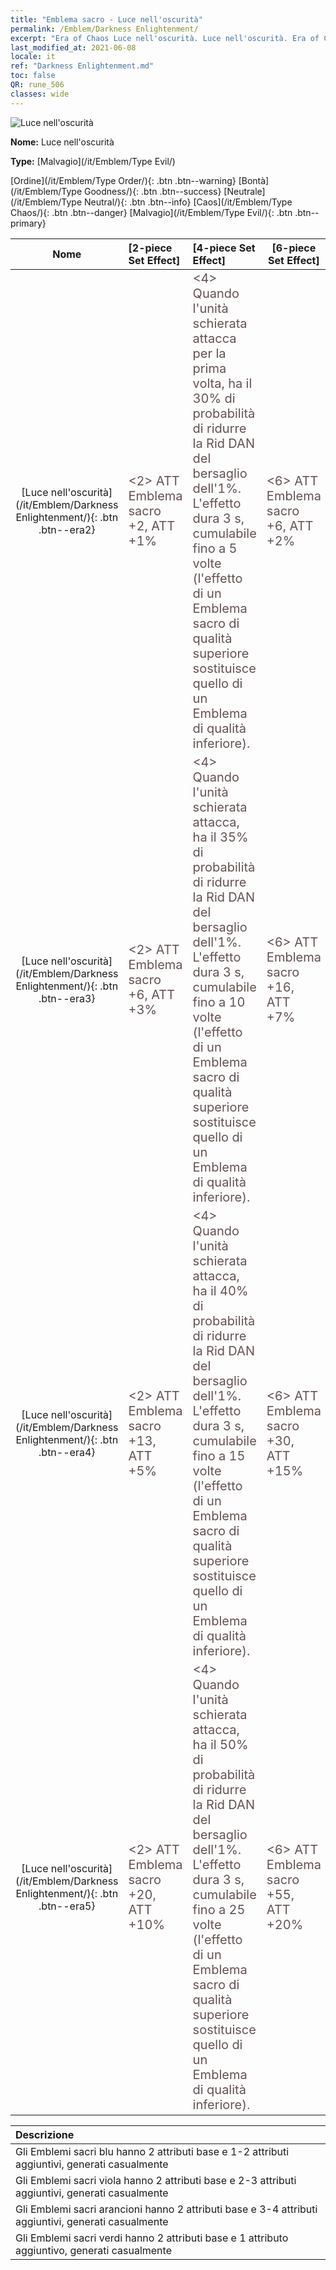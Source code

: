 ```yaml
---
title: "Emblema sacro - Luce nell'oscurità"
permalink: /Emblem/Darkness Enlightenment/
excerpt: "Era of Chaos Luce nell'oscurità. Luce nell'oscurità. Era of Chaos Emblema sacro Luce nell'oscurità. Era of Chaos Malvagio Luce nell'oscurità"
last_modified_at: 2021-06-08
locale: it
ref: "Darkness Enlightenment.md"
toc: false
QR: rune_506
classes: wide
---
```


  ![Luce nell'oscurità](/images/r/rune_icon_506.png)

 **Nome:** Luce nell'oscurità

 **Type:** [Malvagio](/it/Emblem/Type Evil/)

  [Ordine](/it/Emblem/Type Order/){: .btn .btn--warning}   [Bontà](/it/Emblem/Type Goodness/){: .btn .btn--success}   [Neutrale](/it/Emblem/Type Neutral/){: .btn .btn--info}   [Caos](/it/Emblem/Type Chaos/){: .btn .btn--danger}   [Malvagio](/it/Emblem/Type Evil/){: .btn .btn--primary} 

  |  Nome    | [2-piece Set Effect] | [4-piece Set Effect] | [6-piece Set Effect]  | 
  |:-----------------------:|:-------------------|:-----------------|----------------| 
  | [Luce nell'oscurità](/it/Emblem/Darkness Enlightenment/){: .btn .btn--era2} | <span style="color: #645252;font-size:20px">&lt;2&gt; ATT Emblema sacro +2, ATT +1%</span> | <span style="color: #645252;font-size:20px">&lt;4&gt; Quando l'unità schierata attacca per la prima volta, ha il 30% di probabilità di ridurre la Rid DAN del bersaglio dell'1%. L'effetto dura 3 s, cumulabile fino a 5 volte (l'effetto di un Emblema sacro di qualità superiore sostituisce quello di un Emblema di qualità inferiore).</span> | <span style="color: #645252;font-size:20px">&lt;6&gt; ATT Emblema sacro +6, ATT +2%</span> | 
  | [Luce nell'oscurità](/it/Emblem/Darkness Enlightenment/){: .btn .btn--era3} | <span style="color: #645252;font-size:20px">&lt;2&gt; ATT Emblema sacro +6, ATT +3%</span> | <span style="color: #645252;font-size:20px">&lt;4&gt; Quando l'unità schierata attacca, ha il 35% di probabilità di ridurre la Rid DAN del bersaglio dell'1%. L'effetto dura 3 s, cumulabile fino a 10 volte (l'effetto di un Emblema sacro di qualità superiore sostituisce quello di un Emblema di qualità inferiore).</span> | <span style="color: #645252;font-size:20px">&lt;6&gt; ATT Emblema sacro +16, ATT +7%</span> | 
  | [Luce nell'oscurità](/it/Emblem/Darkness Enlightenment/){: .btn .btn--era4} | <span style="color: #645252;font-size:20px">&lt;2&gt; ATT Emblema sacro +13, ATT +5%</span> | <span style="color: #645252;font-size:20px">&lt;4&gt; Quando l'unità schierata attacca, ha il 40% di probabilità di ridurre la Rid DAN del bersaglio dell'1%. L'effetto dura 3 s, cumulabile fino a 15 volte (l'effetto di un Emblema sacro di qualità superiore sostituisce quello di un Emblema di qualità inferiore).</span> | <span style="color: #645252;font-size:20px">&lt;6&gt; ATT Emblema sacro +30, ATT +15%</span> | 
  | [Luce nell'oscurità](/it/Emblem/Darkness Enlightenment/){: .btn .btn--era5} | <span style="color: #645252;font-size:20px">&lt;2&gt; ATT Emblema sacro +20, ATT +10%</span> | <span style="color: #645252;font-size:20px">&lt;4&gt; Quando l'unità schierata attacca, ha il 50% di probabilità di ridurre la Rid DAN del bersaglio dell'1%. L'effetto dura 3 s, cumulabile fino a 25 volte (l'effetto di un Emblema sacro di qualità superiore sostituisce quello di un Emblema di qualità inferiore).</span> | <span style="color: #645252;font-size:20px">&lt;6&gt; ATT Emblema sacro +55, ATT +20%</span> | 

  |         Descrizione            | 
  |:-------------------------------|
  | Gli Emblemi sacri blu hanno 2 attributi base e 1-2 attributi aggiuntivi, generati casualmente |
  | Gli Emblemi sacri viola hanno 2 attributi base e 2-3 attributi aggiuntivi, generati casualmente |
  | Gli Emblemi sacri arancioni hanno 2 attributi base e 3-4 attributi aggiuntivi, generati casualmente |
  | Gli Emblemi sacri verdi hanno 2 attributi base e 1 attributo aggiuntivo, generati casualmente |
